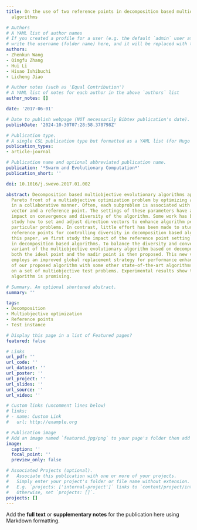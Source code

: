 ```yaml
---
title: On the use of two reference points in decomposition based multiobjective evolutionary
  algorithms

# Authors
# A YAML list of author names
# If you created a profile for a user (e.g. the default `admin` user at `content/authors/admin/`), 
# write the username (folder name) here, and it will be replaced with their full name and linked to their profile.
authors:
- Zhenkun Wang
- Qingfu Zhang
- Hui Li
- Hisao Ishibuchi
- Licheng Jiao

# Author notes (such as 'Equal Contribution')
# A YAML list of notes for each author in the above `authors` list
author_notes: []

date: '2017-06-01'

# Date to publish webpage (NOT necessarily Bibtex publication's date).
publishDate: '2024-10-30T07:28:58.378798Z'

# Publication type.
# A single CSL publication type but formatted as a YAML list (for Hugo requirements).
publication_types:
- article-journal

# Publication name and optional abbreviated publication name.
publication: '*Swarm and Evolutionary Computation*'
publication_short: ''

doi: 10.1016/j.swevo.2017.01.002

abstract: Decomposition based multiobjective evolutionary algorithms approximate the
  Pareto front of a multiobjective optimization problem by optimizing a set of subproblems
  in a collaborative manner. Often, each subproblem is associated with a direction
  vector and a reference point. The settings of these parameters have a very critical
  impact on convergence and diversity of the algorithm. Some work has been done to
  study how to set and adjust direction vectors to enhance algorithm performance for
  particular problems. In contrast, little effort has been made to study how to use
  reference points for controlling diversity in decomposition based algorithms. In
  this paper, we first study the impact of the reference point setting on selection
  in decomposition based algorithms. To balance the diversity and convergence, a new
  variant of the multiobjective evolutionary algorithm based on decomposition with
  both the ideal point and the nadir point is then proposed. This new variant also
  employs an improved global replacement strategy for performance enhancement. Comparison
  of our proposed algorithm with some other state-of-the-art algorithms is conducted
  on a set of multiobjective test problems. Experimental results show that our proposed
  algorithm is promising.

# Summary. An optional shortened abstract.
summary: ''

tags:
- Decomposition
- Multiobjective optimization
- Reference points
- Test instance

# Display this page in a list of Featured pages?
featured: false

# Links
url_pdf: ''
url_code: ''
url_dataset: ''
url_poster: ''
url_project: ''
url_slides: ''
url_source: ''
url_video: ''

# Custom links (uncomment lines below)
# links:
# - name: Custom Link
#   url: http://example.org

# Publication image
# Add an image named `featured.jpg/png` to your page's folder then add a caption below.
image:
  caption: ''
  focal_point: ''
  preview_only: false

# Associated Projects (optional).
#   Associate this publication with one or more of your projects.
#   Simply enter your project's folder or file name without extension.
#   E.g. `projects: ['internal-project']` links to `content/project/internal-project/index.md`.
#   Otherwise, set `projects: []`.
projects: []
---
```


Add the **full text** or **supplementary notes** for the publication here using Markdown formatting.
